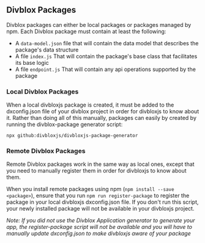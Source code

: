 ## Divblox Packages

Divblox packages can either be local packages or packages managed by npm. Each Divblox package must contain at least the following: 

- A `data-model.json` file that will contain the data model that describes the package's data structure
- A file `index.js` That will contain the package's base class that facilitates its base logic
- A file `endpoint.js` That will contain any api operations supported by the package

### Local Divblox Packages
When a local divbloxjs package is created, it must be added to the dxconfig.json file of your divblox project in order 
for divbloxjs to know about it. Rather than doing all of this manually, packages can easily by created by 
running the divblox-package generator script: 

`npx github:divbloxjs/divbloxjs-package-generator`

### Remote Divblox Packages
Remote Divblox packages work in the same way as local ones, except that you need to manually register them in
order for divbloxjs to know about them.

When you install remote packages using npm (`npm install --save <package>`), ensure that you run `npm run register-package` to register the
package in your local divbloxjs dxconfig.json file. If you don't run this script, your newly installed package
will not be available in your divbloxjs project.

*Note: If you did not use the Divblox Application generator to generate your app, the register-package script
will not be available and you will have to manually update dxconfig.json to make divbloxjs aware of your package*
